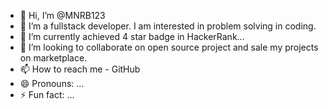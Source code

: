 - 👋 Hi, I’m @MNRB123
- 👀 I’m a fullstack developer. I am interested in problem solving in coding. 
- 🌱 I’m currently achieved 4 star badge in HackerRank...
- 💞️ I’m looking to collaborate on open source project and sale my projects on marketplace.
- 📫 How to reach me - GitHub 
- 😄 Pronouns: ...
- ⚡ Fun fact: ...

<!---
MNRB123/MNRB123 is a ✨ special ✨ repository because its `README.md` (this file) appears on your GitHub profile.
You can click the Preview link to take a look at your changes.
--->
